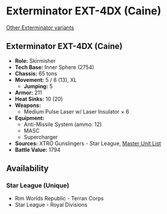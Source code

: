 # Exterminator EXT-4DX (Caine)

[Other Exterminator variants](../exterminator.md)

## Exterminator EXT-4DX (Caine)
- **Role:** Skirmisher
- **Tech Base:** Inner Sphere (2754)
- **Chassis:** 65 tons
- **Movement:** 5 / 8 (13), XL
  - **Jumping:** 5
- **Armor:** 211
- **Heat Sinks:** 10 (20)
- **Weapons:**
  - Medium Pulse Laser w/ Laser Insulator × 6
- **Equipment:**
  - Anti-Missile System (ammo: 12)
  - MASC
  - Supercharger
- **Sources:** XTRO Gunslingers - Star League, [Master Unit List](http://masterunitlist.info/Unit/Details/7321/exterminator-ext-4dx)
- **Battle Value:** 1794

## Availability

### Star League (Unique)
- Rim Worlds Republic - Terran Corps
- Star League - Royal Divisions

